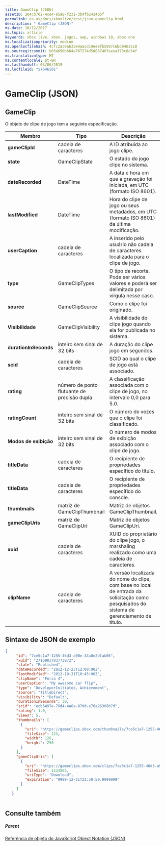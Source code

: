 ```yaml
---
title: GameClip (JSON)
assetID: 204cb702-4ce4-85a8-f231-3b4fb243405f
permalink: en-us/docs/xboxlive/rest/json-gameclip.html
description: " GameClip (JSON)"
ms.date: 10/12/2017
ms.topic: article
keywords: xbox live, xbox, jogos, uwp, windows 10, xbox one
ms.localizationpriority: medium
ms.openlocfilehash: 4cfc2ac0a635e4aacdc9eeefb5097c6bd946a518
ms.sourcegitcommit: b034650b684a767274d5d88746faeea373c8e34f
ms.translationtype: MT
ms.contentlocale: pt-BR
ms.lasthandoff: 03/06/2019
ms.locfileid: "57646501"
---
```

# <a name="gameclip-json"></a>GameClip (JSON)
 
<a id="ID4EO"></a>

 
## <a name="gameclip"></a>GameClip
 
O objeto de clipe de jogo tem a seguinte especificação.
 
| Membro| Tipo| Descrição| 
| --- | --- | --- | 
| <b>gameClipId</b>| cadeia de caracteres| A ID atribuída ao jogo clipe.| 
| <b>state</b>| GameClipState| O estado do jogo clipe no sistema.| 
| <b>dateRecorded</b>| DateTime| A data e hora em que a gravação foi iniciada, em UTC (formato ISO 8601).| 
| <b>lastModified</b>| DateTime| Hora do clipe de jogo ou seus metadados, em UTC (formato ISO 8601) da última modificação.| 
| <b>userCaption</b>| cadeia de caracteres| A inserido pelo usuário não cadeia de caracteres localizada para o clipe de jogo.| 
| <b>type</b>| GameClipTypes| O tipo de recorte. Pode ser vários valores e poderá ser delimitada por vírgula nesse caso.| 
| <b>source</b>| GameClipSource| Como o clipe foi originado.| 
| <b>Visibilidade</b>| GameClipVisibility| A visibilidade do clipe jogo quando ela for publicada no sistema.| 
| <b>durationInSeconds</b>| inteiro sem sinal de 32 bits| A duração do clipe jogo em segundos.| 
| <b>scid</b>| cadeia de caracteres| SCID ao qual o clipe de jogo está associado.| 
| <b>rating</b>| número de ponto flutuante de precisão dupla| A classificação associada com o clipe de jogo, no intervalo 0,0 para 5.0.| 
| <b>ratingCount</b>| inteiro sem sinal de 32 bits| O número de vezes que o clipe foi classificado.| 
| <b>Modos de exibição</b>| inteiro sem sinal de 32 bits| O número de modos de exibição associado com o clipe de jogo.| 
| <b>titleData</b>| cadeia de caracteres| O recipiente de propriedades específico do título.| 
| <b>titleData</b>| cadeia de caracteres| O recipiente de propriedades específico do console.| 
| <b>thumbnails</b>| matriz de GameClipThumbnail| Matriz de objetos GameClipThumbnail.| 
| <b>gameClipUris</b>| matriz de GameClipUri| Matriz de objetos GameClipUri.| 
| <b>xuid</b>| cadeia de caracteres| XUID do proprietário do clipe jogo, o marshaling realizado como uma cadeia de caracteres.| 
| <b>clipName</b>| cadeia de caracteres| A versão localizada do nome do clipe, com base no local de entrada da solicitação como pesquisados do sistema de gerenciamento de título.| 
  
<a id="ID4ERH"></a>

 
## <a name="sample-json-syntax"></a>Sintaxe de JSON de exemplo
 

```json
{
     "id": "7ce5c1a7-1255-46d3-a90e-34a0e2dfab06",
     "xuid": "2716903703773872",
     "state": "Published", 
     "dateRecorded": "2012-12-23T12:00:00Z",
     "lastModified": "2012-10-31T10:45:00Z",
     "clipName": "Forza 4",
     "userCaption": "My awesome car flip",
     "type": "DeveloperInitiated, Achievement",
     "source": "TitleDirect",
     "visibility": "Default",
     "durationInSeconds": 30,
     "scid": "ecb5497e-76d4-4a8a-870d-e76a26306b7d",
     "rating": 1.0,
     "views": 5,
     "thumbnails": [
       {
         "uri": "https://gameclips.xbox.com/thumbnails/7ce5c1a7-1255-46d3-a90e-34a0e2dfab06/small.jpg",
         "fileSize": 123,
         "width": 120,
         "height": 250
       }
     ],
     "gameClipUris": [
       {
         "uri": "https://gameclips.xbox.com/clips/7ce5c1a7-1255-46d3-a90e-34a0e2dfab06/clip.mp4",
         "fileSize": 1234565,
         "uriType": "Download",
         "expiration": "9999-12-31T23:59:59.9999999"
       }
     ]
   }
    
```

  
<a id="ID4E1H"></a>

 
## <a name="see-also"></a>Consulte também
 
<a id="ID4E3H"></a>

 
##### <a name="parent"></a>Parent 

[Referência de objeto do JavaScript Object Notation (JSON)](atoc-xboxlivews-reference-json.md)

   